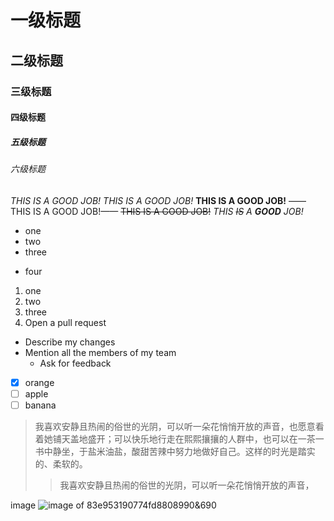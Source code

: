 # 一级标题
## 二级标题
### 三级标题
#### 四级标题
##### 五级标题
###### 六级标题
*THIS IS A GOOD JOB!*
_THIS IS A GOOD JOB!_
**THIS IS A GOOD JOB!**
——THIS IS A GOOD JOB!——
~~THIS IS A GOOD JOB!~~
_THIS ~~IS~~ A **GOOD** JOB!_
- one
- two
- three
* four
1. one
1. two
1. three
3. Open a pull request
  * Describe my changes
  * Mention all the members of my team
    * Ask for feedback
- [x] orange
- [ ] apple
- [ ] banana

> 我喜欢安静且热闹的俗世的光阴，可以听一朵花悄悄开放的声音，也愿意看着她铺天盖地盛开；可以快乐地行走在熙熙攘攘的人群中，也可以在一茶一书中静坐，于盐米油盐，酸甜苦辣中努力地做好自己。这样的时光是踏实的、柔软的。
>> 我喜欢安静且热闹的俗世的光阴，可以听一朵花悄悄开放的声音，

image
![image of 83e953190774fd8808990&690](http://s1.sinaimg.cn/middle/83e953190774fd8808990&690)

